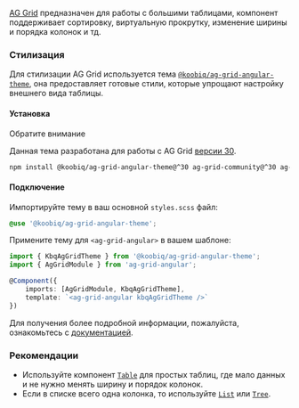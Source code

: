 [AG Grid](https://www.ag-grid.com/archive/30.2.0/angular-data-grid/) предназначен для работы с большими таблицами, компонент поддерживает сортировку, виртуальную прокрутку, изменение ширины и порядка колонок и тд.

<!-- example(ag-grid-theme-overview) -->

### Стилизация

Для стилизации AG Grid используется тема [`@koobiq/ag-grid-angular-theme`](https://github.com/koobiq/data-grid/blob/main/packages/ag-grid-angular-theme/README.md), она предоставляет готовые стили, которые упрощают настройку внешнего вида таблицы.

#### Установка

<div class="kbq-callout kbq-callout_theme">
<div class="kbq-callout__header">Обратите внимание</div>
<div class="kbq-callout__content kbq-docs-element-last-child-margin-bottom-0">

Данная тема разработана для работы с AG Grid [версии 30](https://github.com/ag-grid/ag-grid/tree/v30.2.1).

```bash
npm install @koobiq/ag-grid-angular-theme@^30 ag-grid-community@^30 ag-grid-angular@^30
```

</div>
</div>

#### Подключение

Импортируйте тему в ваш основной `styles.scss` файл:

```scss
@use '@koobiq/ag-grid-angular-theme';
```

Примените тему для `<ag-grid-angular>` в вашем шаблоне:

```ts
import { KbqAgGridTheme } from '@koobiq/ag-grid-angular-theme';
import { AgGridModule } from 'ag-grid-angular';

@Component({
    imports: [AgGridModule, KbqAgGridTheme],
    template: `<ag-grid-angular kbqAgGridTheme />`
})
```

Для получения более подробной информации, пожалуйста, ознакомьтесь с [документацией](https://github.com/koobiq/data-grid/blob/main/packages/ag-grid-angular-theme/README.md).

### Рекомендации

-   Используйте компонент [`Table`](/ru/components/table) для простых таблиц, где мало данных и не нужно менять ширину и порядок колонок.
-   Если в списке всего одна колонка, то используйте [`List`](/ru/components/list) или [`Tree`](/ru/components/tree).
